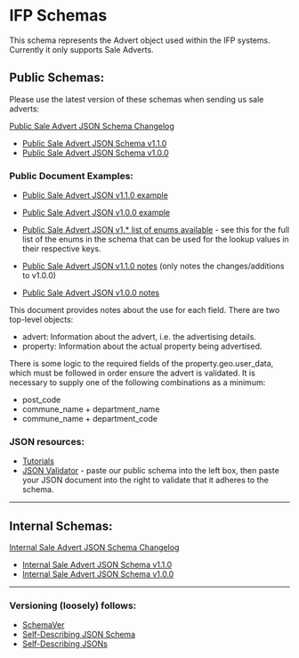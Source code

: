 # IFP Schemas

This schema represents the Advert object used within the IFP systems. Currently it only supports Sale Adverts.

## Public Schemas:

Please use the latest version of these schemas when sending us sale adverts:

[Public Sale Advert JSON Schema Changelog](https://github.com/ifp/schemas/blob/master/json/public/public_sale-advert-schema_changelog.md)

- [Public Sale Advert JSON Schema v1.1.0](https://raw.githubusercontent.com/ifp/schemas/master/json/public/public_sale-advert-schema_v1.1.0.json)
- [Public Sale Advert JSON Schema v1.0.0](https://raw.githubusercontent.com/ifp/schemas/master/json/public/public_sale-advert-schema_v1.0.0.json)

### Public Document Examples:

- [Public Sale Advert JSON v1.1.0 example](https://github.com/ifp/schemas/blob/master/json/public/examples/public_sale-advert-schema_v1.1.0-example.json)
- [Public Sale Advert JSON v1.0.0 example](https://github.com/ifp/schemas/blob/master/json/public/examples/public_sale-advert-schema_v1.0.0-example.json)
- [Public Sale Advert JSON v1.* list of enums available](https://raw.githubusercontent.com/ifp/schemas/master/json/public/examples/public_sale-advert-schema_v1.x-enum-values.json) - see this for the full list of the enums in the schema that can be used for the lookup values in their respective keys.

- [Public Sale Advert JSON v1.1.0 notes](https://github.com/ifp/schemas/blob/master/json/public/examples/public_sale-advert-schema_v1.1.0-notes.json) (only notes the changes/additions to v1.0.0)
- [Public Sale Advert JSON v1.0.0 notes](https://github.com/ifp/schemas/blob/master/json/public/examples/public_sale-advert-schema_v1.0.0-notes.json)

This document provides notes about the use for each field. There are two top-level objects:
- advert: Information about the advert, i.e. the advertising details.
- property: Information about the actual property being advertised.
    
There is some logic to the required fields of the property.geo.user_data, which must be followed in order ensure the advert is validated. It is necessary to supply one of the following combinations as a minimum:
- post_code
- commune_name + department_name
- commune_name + department_code

### JSON resources:

- [Tutorials](https://www.google.co.uk/search?q=json%20tutorial)
- [JSON Validator](http://www.jsonschemavalidator.net/) - paste our public schema into the left box, then paste your JSON document into the right to validate that it adheres to the schema.

-----

## Internal Schemas:

[Internal Sale Advert JSON Schema Changelog](https://github.com/ifp/schemas/blob/master/json/internal_sale-advert-schema_changelog.md)

- [Internal Sale Advert JSON Schema v1.1.0](https://raw.githubusercontent.com/ifp/schemas/master/json/internal/internal_sale-advert-schema_v1.1.0.json)
- [Internal Sale Advert JSON Schema v1.0.0](https://raw.githubusercontent.com/ifp/schemas/master/json/internal/internal_sale-advert-schema_v1.0.0.json)

-----

### Versioning (loosely) follows:

- [SchemaVer](https://github.com/ifp/iglu/wiki/SchemaVer)
- [Self-Describing JSON Schema](https://github.com/ifp/iglu/wiki/Self-describing-JSON-Schemas)
- [Self-Describing JSONs](https://github.com/ifp/iglu/wiki/Self-describing-JSONs)
